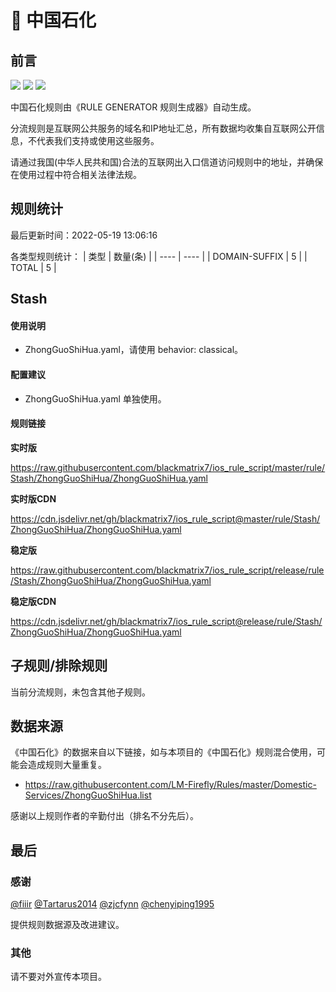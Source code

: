 # 🧸 中国石化

## 前言

![](https://shields.io/badge/-移除重复规则-ff69b4) ![](https://shields.io/badge/-DOMAIN与DOMAIN--SUFFIX合并-green) ![](https://shields.io/badge/-IP--CIDR(6)合并-blueviolet) 

中国石化规则由《RULE GENERATOR 规则生成器》自动生成。

分流规则是互联网公共服务的域名和IP地址汇总，所有数据均收集自互联网公开信息，不代表我们支持或使用这些服务。

请通过我国(中华人民共和国)合法的互联网出入口信道访问规则中的地址，并确保在使用过程中符合相关法律法规。

## 规则统计

最后更新时间：2022-05-19 13:06:16

各类型规则统计：
| 类型 | 数量(条)  | 
| ---- | ----  |
| DOMAIN-SUFFIX | 5  | 
| TOTAL | 5  | 


## Stash 

#### 使用说明
- ZhongGuoShiHua.yaml，请使用 behavior: classical。

#### 配置建议
- ZhongGuoShiHua.yaml 单独使用。

#### 规则链接
**实时版**

https://raw.githubusercontent.com/blackmatrix7/ios_rule_script/master/rule/Stash/ZhongGuoShiHua/ZhongGuoShiHua.yaml

**实时版CDN**

https://cdn.jsdelivr.net/gh/blackmatrix7/ios_rule_script@master/rule/Stash/ZhongGuoShiHua/ZhongGuoShiHua.yaml

**稳定版**

https://raw.githubusercontent.com/blackmatrix7/ios_rule_script/release/rule/Stash/ZhongGuoShiHua/ZhongGuoShiHua.yaml

**稳定版CDN**

https://cdn.jsdelivr.net/gh/blackmatrix7/ios_rule_script@release/rule/Stash/ZhongGuoShiHua/ZhongGuoShiHua.yaml

## 子规则/排除规则


当前分流规则，未包含其他子规则。

## 数据来源

《中国石化》的数据来自以下链接，如与本项目的《中国石化》规则混合使用，可能会造成规则大量重复。

- https://raw.githubusercontent.com/LM-Firefly/Rules/master/Domestic-Services/ZhongGuoShiHua.list


感谢以上规则作者的辛勤付出（排名不分先后）。

## 最后

### 感谢

[@fiiir](https://github.com/fiiir) [@Tartarus2014](https://github.com/Tartarus2014) [@zjcfynn](https://github.com/zjcfynn) [@chenyiping1995](https://github.com/chenyiping1995) 

提供规则数据源及改进建议。

### 其他

请不要对外宣传本项目。